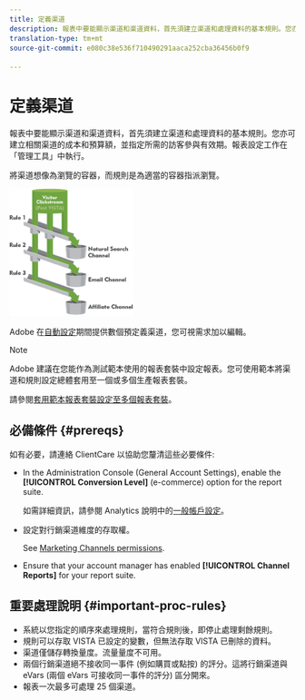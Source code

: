 ```yaml
---
title: 定義渠道
description: 報表中要能顯示渠道和渠道資料，首先須建立渠道和處理資料的基本規則。您亦可建立相關渠道的成本和預算額，並指定所需的訪客參與有效期。報表設定工作在「管理工具」中執行。
translation-type: tm+mt
source-git-commit: e080c38e536f710490291aaca252cba36456b0f9

---
```



# 定義渠道

報表中要能顯示渠道和渠道資料，首先須建立渠道和處理資料的基本規則。您亦可建立相關渠道的成本和預算額，並指定所需的訪客參與有效期。報表設定工作在「管理工具」中執行。

將渠道想像為瀏覽的容器，而規則是為適當的容器指派瀏覽。

![](assets/buckets_2.png)

Adobe 在[自動設定](/help/components/c-marketing-channels/getting-started/c-channel-autosetup.md)期間提供數個預定義渠道，您可視需求加以編輯。

>[!NOTE]
>
>Adobe 建議在您能作為測試範本使用的報表套裝中設定報表。您可使用範本將渠道和規則設定總體套用至一個或多個生產報表套裝。
>
>請參閱[套用範本報表套裝設定至多個報表套裝](/help/components/c-marketing-channels/getting-started/t-template.md)。

## 必備條件 {#prereqs}

如有必要，請連絡 ClientCare 以協助您釐清這些必要條件:

* In the Administration Console (General Account Settings), enable the **[!UICONTROL Conversion Level]** (e-commerce) option for the report suite.

   如需詳細資訊，請參閱 Analytics 說明中的[一般帳戶設定](https://docs.adobe.com/content/help/en/analytics/admin/admin-tools/general-acct-settings-admin.html)。

* 設定對行銷渠道維度的存取權。

   See [Marketing Channels permissions](/help/components/c-marketing-channels/mc-access/c-channel-report-access.md).

* Ensure that your account manager has enabled **[!UICONTROL Channel Reports]** for your report suite.

## 重要處理說明 {#important-proc-rules}

* 系統以您指定的順序來處理規則，當符合規則後，即停止處理剩餘規則。
* 規則可以存取 VISTA 已設定的變數，但無法存取 VISTA 已刪除的資料。
* 渠道僅儲存轉換量度。流量量度不可用。
* 兩個行銷渠道絕不接收同一事件 (例如購買或點按) 的評分。這將行銷渠道與 eVars (兩個 eVars 可接收同一事件的評分) 區分開來。
* 報表一次最多可處理 25 個渠道。

